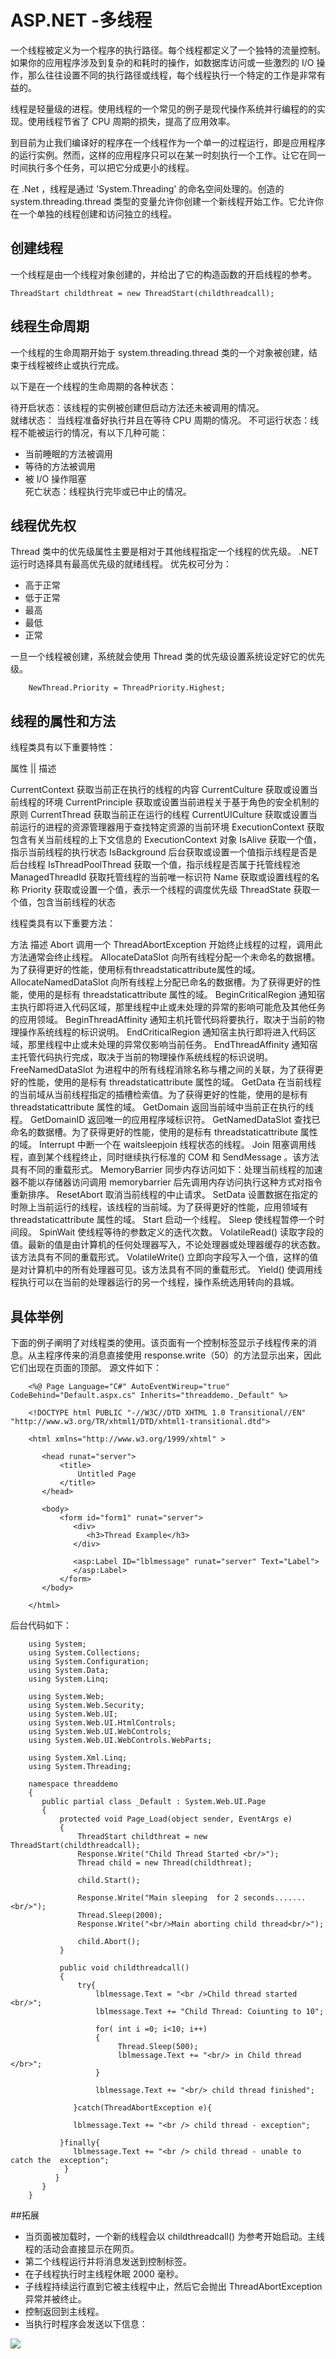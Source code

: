 # ASP.NET -多线程
一个线程被定义为一个程序的执行路径。每个线程都定义了一个独特的流量控制。如果你的应用程序涉及到复杂的和耗时的操作，如数据库访问或一些激烈的 I/O 操作，那么往往设置不同的执行路径或线程，每个线程执行一个特定的工作是非常有益的。  
  
线程是轻量级的进程。使用线程的一个常见的例子是现代操作系统并行编程的的实现。使用线程节省了 CPU 周期的损失，提高了应用效率。  

到目前为止我们编译好的程序在一个线程作为一个单一的过程运行，即是应用程序的运行实例。然而，这样的应用程序只可以在某一时刻执行一个工作。让它在同一时间执行多个任务，可以把它分成更小的线程。  

在 .Net ，线程是通过 'System.Threading' 的命名空间处理的。创造的 system.threading.thread 类型的变量允许你创建一个新线程开始工作。它允许你在一个单独的线程创建和访问独立的线程。
## 创建线程
一个线程是由一个线程对象创建的，并给出了它的构造函数的开启线程的参考。 

    ThreadStart childthreat = new ThreadStart(childthreadcall);

## 线程生命周期
一个线程的生命周期开始于 system.threading.thread 类的一个对象被创建，结束于线程被终止或执行完成。  

以下是在一个线程的生命周期的各种状态：  

待开启状态：该线程的实例被创建但启动方法还未被调用的情况。  
就绪状态： 当线程准备好执行并且在等待 CPU 周期的情况。
不可运行状态：线程不能被运行的情况，有以下几种可能：  
-    当前睡眠的方法被调用  
-    等待的方法被调用  
-    被 I/O 操作阻塞   
死亡状态：线程执行完毕或已中止的情况。

## 线程优先权
Thread 类中的优先级属性主要是相对于其他线程指定一个线程的优先级。 .NET 运行时选择具有最高优先级的就绪线程。
优先权可分为：  
- 高于正常  
- 低于正常  
- 最高  
- 最低  
- 正常  

一旦一个线程被创建，系统就会使用 Thread 类的优先级设置系统设定好它的优先级。
```
    NewThread.Priority = ThreadPriority.Highest;
```

## 线程的属性和方法
线程类具有以下重要特性：  


属性 || 描述
   </tr>
   <tr>
      <td>CurrentContext   
      </td>
      <td>获取当前正在执行的线程的内容</td>
   </tr>
   <tr>
      <td>CurrentCulture</td>
      <td>获取或设置当前线程的环境</td>
   </tr>
   <tr>
      <td>CurrentPrinciple</td>
      <td>获取或设置当前进程关于基于角色的安全机制的原则</td>
   </tr>
   <tr>
      <td>CurrentThread</td>
      <td>获取当前正在运行的线程</td>
   </tr>
   <tr>
      <td>CurrentUICulture</td>
      <td>获取或设置当前运行的进程的资源管理器用于查找特定资源的当前环境 </td>
   </tr>
   <tr>
      <td>ExecutionContext</td>
      <td>获取包含有关当前线程的上下文信息的 ExecutionContext 对象</td>
   </tr>
   <tr>
      <td>IsAlive</td>
      <td>获取一个值，指示当前线程的执行状态</td>
   </tr>
   <tr>
      <td>IsBackground</td>
      <td>后台获取或设置一个值指示线程是否是后台线程</td>
   </tr>
   <tr>
      <td>IsThreadPoolThread</td>
      <td>获取一个值，指示线程是否属于托管线程池</td>
   </tr>
   <tr>
      <td>ManagedThreadId</td>
      <td>获取托管线程的当前唯一标识符</td>
   </tr>
   <tr>
      <td>Name</td>
      <td>获取或设置线程的名称</td>
   </tr>
   <tr>
      <td>Priority</td>
      <td>获取或设置一个值，表示一个线程的调度优先级</td>
   </tr>
   <tr>
      <td>ThreadState</td>
      <td>获取一个值，包含当前线程的状态</td>
   </tr>
</table>  

线程类具有以下重要方法：
   <tr>
      <td>方法</td>
      <td>描述</td>
   </tr>
   <tr>
      <td>Abort   
      </td>
      <td>调用一个 ThreadAbortException 开始终止线程的过程，调用此方法通常会终止线程。</td>
   </tr>
   <tr>
      <td>AllocateDataSlot</td>
      <td>向所有线程分配一个未命名的数据槽。为了获得更好的性能，使用标有threadstaticattribute属性的域。</td>
   </tr>
   <tr>
      <td>AllocateNamedDataSlot</td>
      <td>向所有线程上分配已命名的数据槽。为了获得更好的性能，使用的是标有 threadstaticattribute 属性的域。</td>
   </tr>
   <tr>
      <td>BeginCriticalRegion</td>
      <td>通知宿主执行即将进入代码区域，那里线程中止或未处理的异常的影响可能危及其他任务的应用领域。</td>
   </tr>
   <tr>
      <td>BeginThreadAffinity</td>
      <td>通知主机托管代码将要执行，取决于当前的物理操作系统线程的标识说明。 </td>
   </tr>
   <tr>
      <td>EndCriticalRegion</td>
      <td>通知宿主执行即将进入代码区域，那里线程中止或未处理的异常仅影响当前任务。</td>
   </tr>
   <tr>
      <td>EndThreadAffinity</td>
      <td>通知宿主托管代码执行完成，取决于当前的物理操作系统线程的标识说明。</td>
   </tr>
   <tr>
      <td>FreeNamedDataSlot</td>
      <td>为进程中的所有线程消除名称与槽之间的关联，为了获得更好的性能，使用的是标有 threadstaticattribute 属性的域。</td>
   </tr>
   <tr>
      <td>GetData</td>
      <td>在当前线程的当前域从当前线程指定的插槽检索值。为了获得更好的性能，使用的是标有 threadstaticattribute 属性的域。</td>
   </tr>
   <tr>
      <td>GetDomain</td>
      <td>返回当前域中当前正在执行的线程。</td>
   </tr>
   <tr>
      <td>GetDomainID</td>
      <td>返回唯一的应用程序域标识符。</td>
   </tr>
   <tr>
      <td>GetNamedDataSlot</td>
      <td>查找已命名的数据槽。为了获得更好的性能，使用的是标有 threadstaticattribute 属性的域。</td>
   </tr>
   <tr>
      <td>Interrupt</td>
      <td>中断一个在 waitsleepjoin 线程状态的线程。</td>
   </tr>
  <tr>
      <td>Join</td>
      <td>阻塞调用线程，直到某个线程终止，同时继续执行标准的 COM 和 SendMessage 。该方法具有不同的重载形式。</td>
   </tr>
   <tr>
      <td>MemoryBarrier</td>
      <td>同步内存访问如下：处理当前线程的加速器不能以存储器访问调用 memorybarrier 后先调用内存访问执行这种方式对指令重新排序。</td>
   </tr>
   <tr>
      <td>ResetAbort</td>
      <td>取消当前线程的中止请求。</td>
   </tr>
   <tr>
      <td>SetData</td>
      <td>设置数据在指定的时隙上当前运行的线程，该线程的当前域。为了获得更好的性能，应用领域有 threadstaticattribute 属性的域。</td>
   </tr>
   <tr>
      <td>Start</td>
      <td>启动一个线程。</td>
   </tr>
   <tr>
      <td>Sleep</td>
      <td>使线程暂停一个时间段。</td>
   </tr>
   <tr>
      <td>SpinWait</td>
      <td>使线程等待的参数定义的迭代次数。</td>
   </tr>
   <tr>
      <td>VolatileRead()</td>
      <td>读取字段的值。最新的值是由计算机的任何处理器写入，不论处理器或处理器缓存的状态数。该方法具有不同的重载形式。</td>
   </tr>
   <tr>
      <td>VolatileWrite()</td>
      <td>立即向字段写入一个值，这样的值是对计算机中的所有处理器可见。该方法具有不同的重载形式。</td>
   </tr>
   <tr>
   <td>Yield()
   </td>
      <td>使调用线程执行可以在当前的处理器运行的另一个线程，操作系统选用转向的县城。</td>
   </tr>
</table>


## 具体举例
下面的例子阐明了对线程类的使用。该页面有一个控制标签显示子线程传来的消息。从主程序传来的消息直接使用 response.write（50）的方法显示出来，因此它们出现在页面的顶部。
源文件如下： 
```
    <%@ Page Language="C#" AutoEventWireup="true" CodeBehind="Default.aspx.cs" Inherits="threaddemo._Default" %>
    
    <!DOCTYPE html PUBLIC "-//W3C//DTD XHTML 1.0 Transitional//EN" "http://www.w3.org/TR/xhtml1/DTD/xhtml1-transitional.dtd">
    
    <html xmlns="http://www.w3.org/1999/xhtml" >
    
       <head runat="server">
           <title>
               Untitled Page
           </title>
       </head>
       
       <body>
           <form id="form1" runat="server">
              <div>
                 <h3>Thread Example</h3>
              </div>
     
              <asp:Label ID="lblmessage" runat="server" Text="Label">
              </asp:Label>
           </form>
       </body>
       
    </html>
```
后台代码如下：
```
    using System;
    using System.Collections;
    using System.Configuration;
    using System.Data;
    using System.Linq;
    
    using System.Web;
    using System.Web.Security;
    using System.Web.UI;
    using System.Web.UI.HtmlControls;
    using System.Web.UI.WebControls;
    using System.Web.UI.WebControls.WebParts;
    
    using System.Xml.Linq;
    using System.Threading;
    
    namespace threaddemo
    {
       public partial class _Default : System.Web.UI.Page
       {
           protected void Page_Load(object sender, EventArgs e)
           {
               ThreadStart childthreat = new ThreadStart(childthreadcall);
               Response.Write("Child Thread Started <br/>");
               Thread child = new Thread(childthreat);
     
               child.Start();
     
               Response.Write("Main sleeping  for 2 seconds.......<br/>");
               Thread.Sleep(2000);
               Response.Write("<br/>Main aborting child thread<br/>");
     
               child.Abort();
           }
      
           public void childthreadcall()
           {
               try{
                   lblmessage.Text = "<br />Child thread started <br/>";
                   lblmessage.Text += "Child Thread: Coiunting to 10";
    
                   for( int i =0; i<10; i++)
                   {
                        Thread.Sleep(500);
                        lblmessage.Text += "<br/> in Child thread </br>";
                   }
    
                   lblmessage.Text += "<br/> child thread finished";
    
              }catch(ThreadAbortException e){
     
              lblmessage.Text += "<br /> child thread - exception";
    
           }finally{
              lblmessage.Text += "<br /> child thread - unable to catch the  exception";
            }
          }
       }
    }
```

##拓展

- 当页面被加载时，一个新的线程会以 childthreadcall() 为参考开始启动。主线程的活动会直接显示在网页。  
- 第二个线程运行并将消息发送到控制标签。  
- 在子线程执行时主线程休眠 2000 毫秒。
- 子线程持续运行直到它被主线程中止，然后它会抛出 ThreadAbortException 异常并被终止。  
- 控制返回到主线程。  
- 当执行时程序会发送以下信息：

![](http://www.tutorialspoint.com/asp.net/images/asp.net_thread.jpg)

